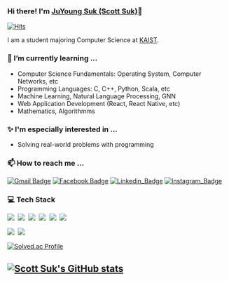 ### Hi there! I'm [JuYoung Suk (Scott Suk)](https://scottsuk0306.github.io/)👋

[![Hits](https://hits.seeyoufarm.com/api/count/incr/badge.svg?url=https%3A%2F%2Fgithub.com%2Fscottsuk0306)](https://github.com/scottsuk0306)

I am a student majoring Computer Science at [KAIST](https://www.kaist.ac.kr/en/).

### 🌱 I’m currently learning ...
- Computer Science Fundamentals: Operating System, Computer Networks, etc
- Programming Languages: C, C++, Python, Scala, etc
- Machine Learning, Natural Language Processing, GNN
- Web Application Development (React, React Native, etc)
- Mathematics, Algorithmms

### ✨ I'm especially interested in ...
- Solving real-world problems with programming

### 📫 How to reach me ...
[![Gmail Badge](https://img.shields.io/badge/Gmail-D14836?style=for-the-badge&logo=gmail&logoColor=white)](mailto:scottsuk0306@gmail.com) [![Facebook Badge](https://img.shields.io/badge/Facebook-1877F2?style=for-the-badge&logo=facebook&logoColor=white)](https://www.facebook.com/profile.php?id=100010340626983) [![Linkedin_Badge](https://img.shields.io/badge/LinkedIn-0077B5?style=for-the-badge&logo=linkedin&logoColor=white)](https://www.linkedin.com/in/%EC%A3%BC%EC%98%81-%EC%84%9D-b5175a192/) [![Instagram_Badge](https://img.shields.io/badge/Instagram-E4405F?style=for-the-badge&logo=instagram&logoColor=white)](https://www.instagram.com/scottsukjuyoung/) 

### 💻 Tech Stack
<p>
  <img src="https://img.shields.io/badge/C-A8B9CC?style=flat-square&logo=c&logoColor=white"/></a>&nbsp
  <img src="https://img.shields.io/badge/C++-00599C?style=flat-square&logo=c%2B%2B&logoColor=white"/></a>&nbsp
  <img src="https://img.shields.io/badge/Python-3776AB?style=flat-square&logo=Python&logoColor=white"/></a>&nbsp
  <img src="https://img.shields.io/badge/Javascript-F7DF1E?style=flat-square&logo=javascript&logoColor=white"/></a>&nbsp
  <img src="https://img.shields.io/badge/HTML-E34F26?style=flat-square&logo=html5&logoColor=white"/></a>&nbsp
  <img src="https://img.shields.io/badge/CSS-1572B6?style=flat-square&logo=css3&logoColor=white"/></a>&nbsp
</p>
<p>
  <img src="https://img.shields.io/badge/React-61DAFB?style=flat-square&logo=react&logoColor=white"/></a>&nbsp  
  <img src="https://img.shields.io/badge/MySQL-4479A1?style=flat-square&logo=mysql&logoColor=white"/></a>&nbsp
</p>

[![Solved.ac
Profile](http://mazassumnida.wtf/api/v2/generate_badge?boj=scottsuk0306)](https://solved.ac/scottsuk0306)

## [![Scott Suk's GitHub stats](https://github-readme-stats.vercel.app/api?username=scottsuk0306)](https://github.com/anuraghazra/github-readme-stats)
